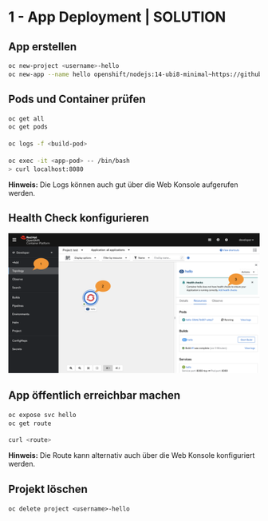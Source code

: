 # 1 - App Deployment | SOLUTION

## App erstellen

```sh
oc new-project <username>-hello  
oc new-app --name hello openshift/nodejs:14-ubi8-minimal~https://github.com/nikolaus-lemberski/openshift-modul3 --context-dir projects/project-1
```

## Pods und Container prüfen

```sh
oc get all  
oc get pods  

oc logs -f <build-pod>  

oc exec -it <app-pod> -- /bin/bash  
> curl localhost:8080
```

**Hinweis:** Die Logs können auch gut über die Web Konsole aufgerufen werden.

## Health Check konfigurieren
![OpenShift Web Console](healthchecks.png "OpenShift Web Console")

## App öffentlich erreichbar machen

```sh
oc expose svc hello  
oc get route  

curl <route>  
```

**Hinweis:** Die Route kann alternativ auch über die Web Konsole konfiguriert werden.

## Projekt löschen

`oc delete project <username>-hello`